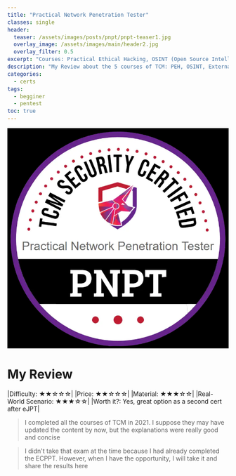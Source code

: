 ```yaml
---
title: "Practical Network Penetration Tester"
classes: single
header:  
  teaser: /assets/images/posts/pnpt/pnpt-teaser1.jpg
  overlay_image: /assets/images/main/header2.jpg
  overlay_filter: 0.5
excerpt: "Courses: Practical Ethical Hacking, OSINT (Open Source Intelligence), External Pentest, Linux Privilege Escalation, and Windows Privilege Escalation. "
description: "My Review about the 5 courses of TCM: PEH, OSINT, External Pentest, Linux Privesc and Windows Privesc"
categories:
  - certs
tags:
  - begginer
  - pentest
toc: true
---
```


![Alt text](/assets/images/certs/PNPT.png)

# My Review

|Difficulty: ★★☆☆☆|
|Price: ★★☆☆☆|
|Material: ★★★☆☆|
|Real-World Scenario: ★★★☆☆|
|Worth it?: Yes, great option as a second cert after eJPT|

> I completed all the courses of TCM in 2021. I suppose they may have updated the content by now, but the explanations were really good and concise

> I didn't take that exam at the time because I had already completed the ECPPT. However, when I have the opportunity, I will take it and share the results here 
